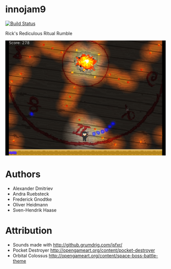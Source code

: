 # innojam9

[![Build Status](https://travis-ci.org/svenstaro/innojam9.svg?branch=master)](https://travis-ci.org/svenstaro/innojam9)

Rick's Rediculous Ritual Rumble

![](screenshot.png)

# Authors

- Alexander Dmitriev
- Andra Ruebsteck
- Frederick Gnodtke
- Oliver Heidmann
- Sven-Hendrik Haase

# Attribution

- Sounds made with http://github.grumdrig.com/jsfxr/
- Pocket Destroyer http://opengameart.org/content/pocket-destroyer
- Orbital Colossus http://opengameart.org/content/space-boss-battle-theme

